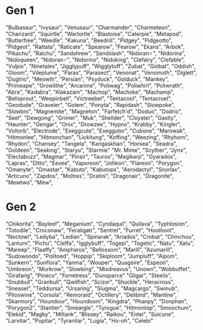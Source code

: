 # Gen 1
"Bulbasaur", "Ivysaur", "Venusaur",
"Charmander", "Charmeleon", "Charizard",
"Squirtle", "Wartortle", "Blastoise",
"Caterpie", "Metapod", "Butterfree",
"Weedle", "Kakuna", "Beedrill",
"Pidgey", "Pidgeotto", "Pidgeot",
"Rattata", "Raticate",
"Spearow", "Fearow",
"Ekans", "Arbok",
"Pikachu", "Raichu",
"Sandshrew", "Sandslash",
"Nidoran♀", "Nidorina", "Nidoqueen",
"Nidoran♂", "Nidorino", "Nidoking",
"Clefairy", "Clefable",
"Vulpix", "Ninetales",
"Jigglypuff", "Wigglytuff",
"Zubat", "Golbat",
"Oddish", "Gloom", "Vileplume",
"Paras", "Parasect",
"Venonat", "Venomoth",
"Diglett", "Dugtrio",
"Meowth", "Persian",
"Psyduck", "Golduck",
"Mankey", "Primeape",
"Growlithe", "Arcanine",
"Poliwag", "Poliwhirl", "Poliwrath",
"Abra", "Kadabra", "Alakazam",
"Machop", "Machoke", "Machamp",
"Bellsprout", "Weepinbell", "Victreebel",
"Tentacool", "Tentacruel",
"Geodude", "Graveler", "Golem",
"Ponyta", "Rapidash",
"Slowpoke", "Slowbro",
"Magnemite", "Magneton",
"Farfetch'd",
"Doduo", "Dodrio",
"Seel", "Dewgong",
"Grimer", "Muk",
"Shellder", "Cloyster",
"Gastly", "Haunter", "Gengar",
"Onix",
"Drowzee",
"Hypno",
"Krabby", "Kingler",
"Voltorb", "Electrode",
"Exeggcute", "Exeggutor",
"Cubone", "Marowak",
"Hitmonlee", "Hitmonchan",
"Lickitung",
"Koffing", "Weezing",
"Rhyhorn", "Rhydon",
"Chansey",
"Tangela",
"Kangaskhan",
"Horsea", "Seadra",
"Goldeen", "Seaking",
"Staryu", "Starmie"
"Mr. Mime",
"Scyther",
"Jynx",
"Electabuzz",
"Magmar",
"Pinsir",
"Tauros",
"Magikarp", "Gyarados",
"Lapras",
"Ditto",
"Eevee", "Vaporeon", "Jolteon", "Flareon",
"Porygon",
"Omanyte", "Omastar",
"Kabuto", "Kabutops",
"Aerodactyl",
"Snorlax",
"Articuno", "Zapdos", "Moltres",
"Dratini", "Dragonair", "Dragonite",
"Mewtwo", "Mew",

# Gen 2
"Chikorita", "Bayleef", "Meganium",
"Cyndaquil", "Quilava", "Typhlosion",
"Totodile", "Croconaw", "Feraligatr",
"Sentret", "Furret",
"Hoothoot", "Noctowl",
"Ledyba", "Ledian",
"Spinarak", "Ariados",
"Crobat",
"Chinchou", "Lanturn",
"Pichu",
"Cleffa",
"Igglybuff",
"Togepi", "Togetic",
"Natu", "Xatu",
"Mareep", "Flaaffy", "Ampharos",
"Bellossom",
"Marill", "Azumarill",
"Sudowoodo",
"Politoed",
"Hoppip", "Skiploom", "Jumpluff",
"Aipom",
"Sunkern", "Sunflora",
"Yanma",
"Wooper", "Quagsire",
"Espeon", "Umbreon",
"Murkrow",
"Slowking",
"Misdreavus",
"Unown",
"Wobbuffet",
"Girafarig",
"Pineco", "Forretress",
"Dunsparce"
"Gligar",
"Steelix",
"Snubbull", "Granbull",
"Qwilfish",
"Scizor",
"Shuckle",
"Heracross",
"Sneasel",
"Teddiursa", "Ursaring",
"Slugma", "Magcargo",
"Swinub", "Piloswine",
"Corsola",
"Remoraid", "Octillery",
"Delibird",
"Mantine",
"Skarmory",
"Houndour", "Houndoom",
"Kingdra",
"Phanpy", "Donphan",
"Porygon2",
"Stantler",
"Smeargle",
"Tyrogue", "Hitmontop",
"Smoochum",
"Elekid",
"Magby",
"Miltank",
"Blissey", "Raikou", "Entei", "Suicune",
"Larvitar", "Pupitar", "Tyranitar",
"Lugia", "Ho-oh",
"Celebi"